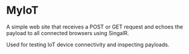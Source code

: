 # MyIoT

A simple web site that receives a POST or GET request and echoes the payload to all connected browsers using SingalR. 

Used for testing IoT device connectivity and inspecting payloads.
